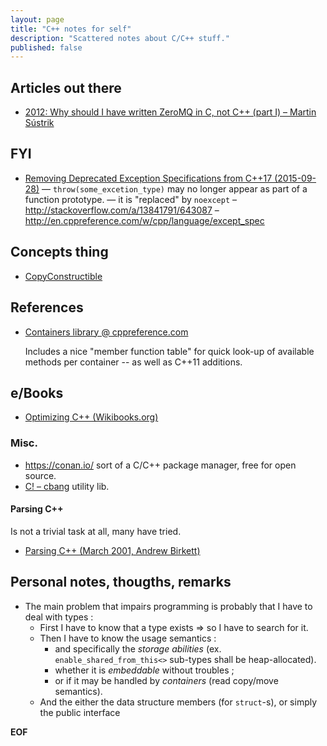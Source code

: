 ```yaml
---
layout: page
title: "C++ notes for self"
description: "Scattered notes about C/C++ stuff."
published: false
---
```


## Articles out there

* [2012: Why should I have written ZeroMQ in C, not C++ (part I) – Martin Sústrik](http://250bpm.com/blog:4)


## FYI

* [Removing Deprecated Exception Specifications from C++17 (2015-09-28)](http://www.open-std.org/jtc1/sc22/wg21/docs/papers/2015/p0003r0.html#1.0)
  — `throw(some_excetion_type)` may no longer appear as part of a function
  prototype. — it is "replaced" by `noexcept`
  – <http://stackoverflow.com/a/13841791/643087>
  – <http://en.cppreference.com/w/cpp/language/except_spec>

## Concepts thing

* [CopyConstructible](http://www.boost.org/doc/libs/1_63_0/doc/html/CopyConstructible.html)

## References

* [Containers library @ cppreference.com](http://en.cppreference.com/w/cpp/container)

  Includes a nice "member function table" for quick look-up of available methods
  per container -- as well as C++11 additions.


## e/Books

* [Optimizing C++ (Wikibooks.org)](https://en.wikibooks.org/wiki/Optimizing_C%2B%2B)

### Misc.

* <https://conan.io/> sort of a C/C++ package manager, free for open source.
* [C! – cbang](https://github.com/CauldronDevelopmentLLC/cbang) utility lib.

#### Parsing C++

Is not a trivial task at all, many have tried.

* [Parsing C++ (March 2001, Andrew Birkett)](http://www.nobugs.org/developer/parsingcpp/)

## Personal notes, thougths, remarks

* The main problem that impairs programming is probably that I have to deal with
  types :
    - First I have to know that a type exists ⇒ so I have to search for it.
    - Then I have to know the usage semantics :
        * and specifically the _storage abilities_
          (ex. `enable_shared_from_this<>` sub-types shall be heap-allocated).
        * whether it is _embeddable_ without troubles ;
        * or if it may be handled by _containers_ (read copy/move semantics).
    - And the either the data structure members (for `struct`-s), or simply the public
  interface

__EOF__
